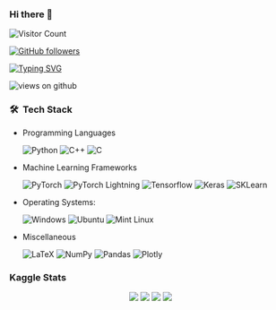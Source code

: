 ### Hi there 👋

![Visitor Count](https://profile-counter.glitch.me/aishik-rakshit/count.svg)

[![GitHub followers](https://img.shields.io/github/followers/aishik-rakshit.svg?style=social&label=Followers)](https://github.com/aishik-rakshit?tab=followers)

[![Typing SVG](https://readme-typing-svg.herokuapp.com?color=%2330F73B&duration=10000&width=800&height=75&lines=Hi+I'm+Aishik;I'm+a+Software+Engineer+at+Microsoft;I'm+also+a+Machine+Learning+Enthusiast+and+a+Kaggle+Competitions+Master)](https://git.io/typing-svg)

<img src="https://komarev.com/ghpvc/?username=aishik-rakshit&label=Views&color=brightgreen&style=flat-square" alt="views on github" />

<h3> 🛠 &nbsp;Tech Stack</h3>

- Programming Languages &nbsp;

  ![Python](https://img.shields.io/badge/Python-14354C?style=for-the-badge&logo=python&logoColor=white)
  ![C++](https://img.shields.io/badge/C%2B%2B-00599C?style=for-the-badge&logo=c%2B%2B&logoColor=white)
  ![C](https://img.shields.io/badge/C-00599C?style=for-the-badge&logo=c&logoColor=white)

- Machine Learning Frameworks 

  ![PyTorch](https://img.shields.io/badge/PyTorch-EE4C2C?style=for-the-badge&logo=PyTorch&logoColor=white) 
  ![PyTorch Lightning](https://bit.ly/3IZ6FV5)
  ![Tensorflow](https://img.shields.io/badge/TensorFlow-FF6F00?style=for-the-badge&logo=TensorFlow&logoColor=white)
  ![Keras](https://img.shields.io/badge/Keras-D00000?style=for-the-badge&logo=Keras&logoColor=white)
  ![SKLearn](https://img.shields.io/badge/scikit_learn-F7931E?style=for-the-badge&logo=scikit-learn&logoColor=white)   

- Operating Systems: &nbsp;

  ![Windows](https://img.shields.io/badge/Windows-0078D6?style=for-the-badge&logo=windows&logoColor=white)
  ![Ubuntu](https://img.shields.io/badge/Ubuntu-E95420?style=for-the-badge&logo=ubuntu&logoColor=white)
  ![Mint Linux](https://img.shields.io/badge/Linux_Mint-87CF3E?style=for-the-badge&logo=linux-mint&logoColor=white)
  
- Miscellaneous &nbsp;

  ![LaTeX](https://img.shields.io/badge/LaTeX-47A141?style=for-the-badge&logo=LaTeX&logoColor=white)
  ![NumPy](https://img.shields.io/badge/Numpy-777BB4?style=for-the-badge&logo=numpy&logoColor=white)
  ![Pandas](https://img.shields.io/badge/Pandas-2C2D72?style=for-the-badge&logo=pandas&logoColor=white)
  ![Plotly](https://img.shields.io/badge/Plotly-239120?style=for-the-badge&logo=plotly&logoColor=white)

<h3> Kaggle Stats 
  
<p align="center">
  <img src="https://road-to-kaggle-grandmaster.vercel.app/api/badges/aishikai/competition/light" />
  <img src="https://road-to-kaggle-grandmaster.vercel.app/api/badges/aishikai/dataset/light" />
  <img src="https://road-to-kaggle-grandmaster.vercel.app/api/badges/aishikai/notebook/light" />
  <img src="https://road-to-kaggle-grandmaster.vercel.app/api/badges/aishikai/discussion/light" />
</p>
  
<!--
**aishik-rakshit/aishik-rakshit** is a ✨ _special_ ✨ repository because its `README.md` (this file) appears on your GitHub profile.

Here are some ideas to get you started:

- 🔭 I’m currently working on ...
- 🌱 I’m currently learning ...
- 👯 I’m looking to collaborate on ...
- 🤔 I’m looking for help with ...
- 💬 Ask me about ...
- 📫 How to reach me: ...
- 😄 Pronouns: ...
- ⚡ Fun fact: ...
-->
